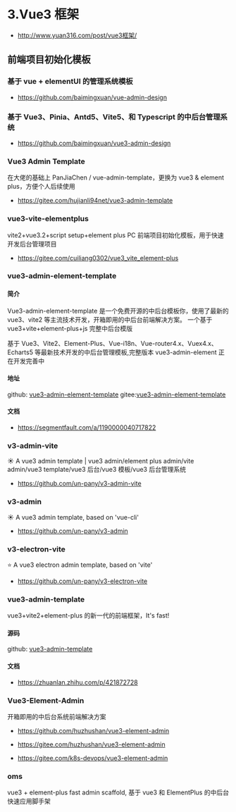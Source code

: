 # 3.Vue3 框架

- http://www.yuan316.com/post/vue3框架/

## 前端项目初始化模板

### 基于 vue + elementUI 的管理系统模板

- https://github.com/baimingxuan/vue-admin-design

### 基于 Vue3、Pinia、Antd5、Vite5、和 Typescript 的中后台管理系统

- https://github.com/baimingxuan/vue3-admin-design

### Vue3 Admin Template

在大佬的基础上 PanJiaChen / vue-admin-template，更换为 vue3 & element plus，方便个人后续使用

- https://gitee.com/hujianli94net/vue3-admin-template

### vue3-vite-elementplus

vite2+vue3.2+script setup+element plus
PC 前端项目初始化模板，用于快速开发后台管理项目

- https://gitee.com/cuiliang0302/vue3_vite_element-plus

### vue3-admin-element-template

#### 简介

Vue3-admin-element-template 是一个免费开源的中后台模板你，使用了最新的 vue3、vite2 等主流技术开发，开箱即用的中后台前端解决方案。
一个基于 vue3+vite+element-plus+js 完整中后台模版

基于 Vue3、Vite2、Element-Plus、Vue-i18n、Vue-router4.x、Vuex4.x、Echarts5 等最新技术开发的中后台管理模板,完整版本 vue3-admin-element 正在开发完善中

#### 地址

github: [vue3-admin-element-template](https://github.com/hu-snail/vue3-admin-element-template)
gitee:[vue3-admin-element-template](https://gitee.com/hu-snail/vue3-admin-element-template)

#### 文档

- https://segmentfault.com/a/1190000040717822

### v3-admin-vite

☀️ A vue3 admin template | vue3 admin/element plus admin/vite admin/vue3 template/vue3 后台/vue3 模板/vue3 后台管理系统

- https://github.com/un-pany/v3-admin-vite

### v3-admin

☀️ A vue3 admin template, based on 'vue-cli'

- https://github.com/un-pany/v3-admin

### v3-electron-vite

⭐ A vue3 electron admin template, based on 'vite'

- https://github.com/un-pany/v3-electron-vite

### vue3-admin-template

vue3+vite2+element-plus 的新一代的前端框架，It's fast!

#### 源码

github: [vue3-admin-template](https://github.com/jzfai/vue3-admin-template)

#### 文档

- https://zhuanlan.zhihu.com/p/421872728

### Vue3-Element-Admin

开箱即用的中后台系统前端解决方案

- https://github.com/huzhushan/vue3-element-admin

- https://gitee.com/huzhushan/vue3-element-admin

- https://gitee.com/k8s-devops/vue3-element-admin

### oms

vue3 + element-plus fast admin scaffold, 基于 vue3 和 ElementPlus 的中后台快速应用脚手架
